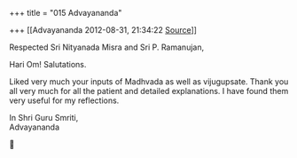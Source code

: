 +++
title = "015 Advayananda"

+++
[[Advayananda	2012-08-31, 21:34:22 [Source](https://groups.google.com/g/bvparishat/c/pudQ3KbSyGg)]]



Respected Sri Nityanada Misra and Sri P. Ramanujan,  

Hari Om! Salutations.  
  

Liked very much your inputs of Madhvada as well as vijugupsate. Thank you all very much for all the patient and detailed explanations. I have found them very useful for my reflections.

  

In Shri Guru Smriti,  
Advayananda  
  



